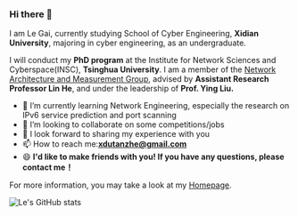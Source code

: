 ### Hi there 👋

I am Le Gai, currently studying School of Cyber Engineering, **Xidian University**, majoring in cyber engineering, as an undergraduate.

I will conduct my **PhD program** at the Institute for Network Sciences and Cyberspace(INSC), **Tsinghua University**. I am a member of the [Network Architecture and Measurement Group](https://thuname.github.io/lab-website/), advised by **Assistant Research Professor Lin He**, and under the leadership of  **Prof. Ying Liu.** 

- 🌱 I’m currently learning Network Engineering, especially the research on IPv6 service prediction and port scanning
- 👯 I’m looking to collaborate on some competitions/jobs
- 💬 I look forward to sharing my experience with you
- 📫 How to reach me:**xdutanzhe@gmail.com**
- 😄 **I'd like to make friends with you! If you have any questions, please contact me！**

For more information, you may take a look at my [Homepage](https://xdugaile.github.io/).

![Le's GitHub stats](https://github-readme-stats.vercel.app/api?username=XDUgaile)


